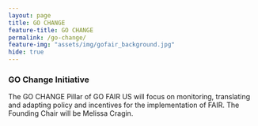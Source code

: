 ```yaml
---
layout: page
title: GO CHANGE
feature-title: GO CHANGE
permalink: /go-change/
feature-img: "assets/img/gofair_background.jpg"
hide: true
---
```


<h3> GO Change Initiative</h3>

<p> The GO CHANGE Pillar of GO FAIR US will focus on monitoring, translating and adapting policy and incentives for the implementation of FAIR. The Founding Chair will be Melissa Cragin.
 </p>
